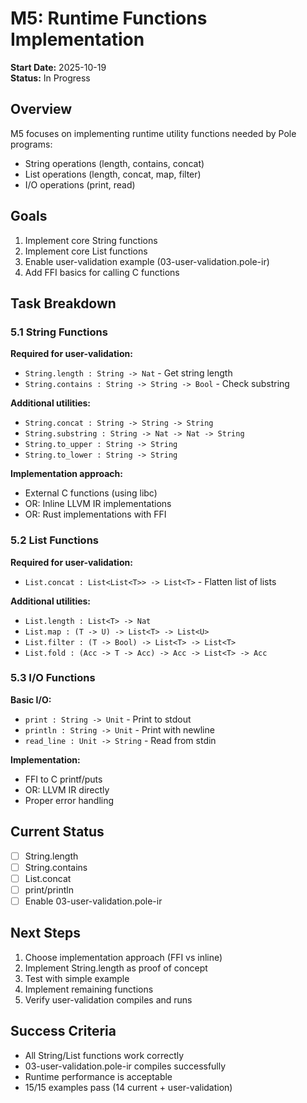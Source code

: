 # M5: Runtime Functions Implementation

**Start Date:** 2025-10-19  
**Status:** In Progress

## Overview

M5 focuses on implementing runtime utility functions needed by Pole programs:
- String operations (length, contains, concat)
- List operations (length, concat, map, filter)
- I/O operations (print, read)

## Goals

1. Implement core String functions
2. Implement core List functions
3. Enable user-validation example (03-user-validation.pole-ir)
4. Add FFI basics for calling C functions

## Task Breakdown

### 5.1 String Functions

**Required for user-validation:**
- `String.length : String -> Nat` - Get string length
- `String.contains : String -> String -> Bool` - Check substring

**Additional utilities:**
- `String.concat : String -> String -> String`
- `String.substring : String -> Nat -> Nat -> String`
- `String.to_upper : String -> String`
- `String.to_lower : String -> String`

**Implementation approach:**
- External C functions (using libc)
- OR: Inline LLVM IR implementations
- OR: Rust implementations with FFI

### 5.2 List Functions

**Required for user-validation:**
- `List.concat : List<List<T>> -> List<T>` - Flatten list of lists

**Additional utilities:**
- `List.length : List<T> -> Nat`
- `List.map : (T -> U) -> List<T> -> List<U>`
- `List.filter : (T -> Bool) -> List<T> -> List<T>`
- `List.fold : (Acc -> T -> Acc) -> Acc -> List<T> -> Acc`

### 5.3 I/O Functions

**Basic I/O:**
- `print : String -> Unit` - Print to stdout
- `println : String -> Unit` - Print with newline
- `read_line : Unit -> String` - Read from stdin

**Implementation:**
- FFI to C printf/puts
- OR: LLVM IR directly
- Proper error handling

## Current Status

- [ ] String.length
- [ ] String.contains  
- [ ] List.concat
- [ ] print/println
- [ ] Enable 03-user-validation.pole-ir

## Next Steps

1. Choose implementation approach (FFI vs inline)
2. Implement String.length as proof of concept
3. Test with simple example
4. Implement remaining functions
5. Verify user-validation compiles and runs

## Success Criteria

- All String/List functions work correctly
- 03-user-validation.pole-ir compiles successfully
- Runtime performance is acceptable
- 15/15 examples pass (14 current + user-validation)
